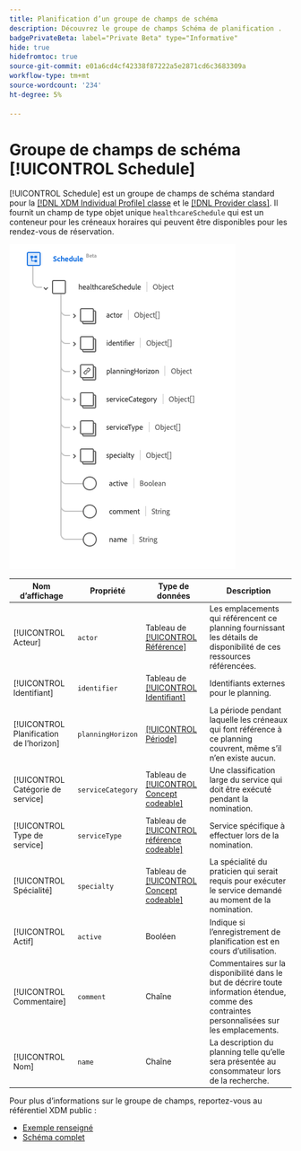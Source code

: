 ```yaml
---
title: Planification d’un groupe de champs de schéma
description: Découvrez le groupe de champs Schéma de planification .
badgePrivateBeta: label="Private Beta" type="Informative"
hide: true
hidefromtoc: true
source-git-commit: e01a6cd4cf42338f87222a5e2871cd6c3683309a
workflow-type: tm+mt
source-wordcount: '234'
ht-degree: 5%

---
```


# Groupe de champs de schéma [!UICONTROL Schedule]

[!UICONTROL Schedule] est un groupe de champs de schéma standard pour la [[!DNL XDM Individual Profile] classe](../../classes/individual-profile.md) et le [[!DNL Provider class]](../../classes/provider.md). Il fournit un champ de type objet unique `healthcareSchedule` qui est un conteneur pour les créneaux horaires qui peuvent être disponibles pour les rendez-vous de réservation.

![Structure de groupe de champs](../../images/field-groups/schedule.png)

| Nom d’affichage | Propriété | Type de données | Description |
| --- | --- | --- | --- |
| [!UICONTROL Acteur] | `actor` | Tableau de [[!UICONTROL Référence]](../../data-types/healthcare/reference.md) | Les emplacements qui référencent ce planning fournissant les détails de disponibilité de ces ressources référencées. |
| [!UICONTROL Identifiant] | `identifier` | Tableau de [[!UICONTROL Identifiant]](../../data-types/healthcare/identifier.md) | Identifiants externes pour le planning. |
| [!UICONTROL Planification de l’horizon] | `planningHorizon` | [[!UICONTROL Période]](../../data-types/healthcare/period.md) | La période pendant laquelle les créneaux qui font référence à ce planning couvrent, même s’il n’en existe aucun. |
| [!UICONTROL Catégorie de service] | `serviceCategory` | Tableau de [[!UICONTROL Concept codeable]](../../data-types/healthcare/codeable-concept.md) | Une classification large du service qui doit être exécuté pendant la nomination. |
| [!UICONTROL Type de service] | `serviceType` | Tableau de [[!UICONTROL référence codeable]](../../data-types/healthcare/codeable-reference.md) | Service spécifique à effectuer lors de la nomination. |
| [!UICONTROL Spécialité] | `specialty` | Tableau de [[!UICONTROL Concept codeable]](../../data-types/healthcare/codeable-concept.md) | La spécialité du praticien qui serait requis pour exécuter le service demandé au moment de la nomination. |
| [!UICONTROL Actif] | `active` | Booléen | Indique si l’enregistrement de planification est en cours d’utilisation. |
| [!UICONTROL Commentaire] | `comment` | Chaîne | Commentaires sur la disponibilité dans le but de décrire toute information étendue, comme des contraintes personnalisées sur les emplacements. |
| [!UICONTROL Nom] | `name` | Chaîne | La description du planning telle qu’elle sera présentée au consommateur lors de la recherche. |

Pour plus d’informations sur le groupe de champs, reportez-vous au référentiel XDM public :

* [Exemple renseigné](https://github.com/adobe/xdm/blob/master/extensions/industry/healthcare/fhir/fieldgroups/schedule.example.1.json)
* [Schéma complet](https://github.com/adobe/xdm/blob/master/extensions/industry/healthcare/fhir/fieldgroups/schedule.schema.json)
